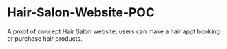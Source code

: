 # Hair-Salon-Website-POC
A proof of concept Hair Salon website, users can make a hair appt booking or purchase hair products.

